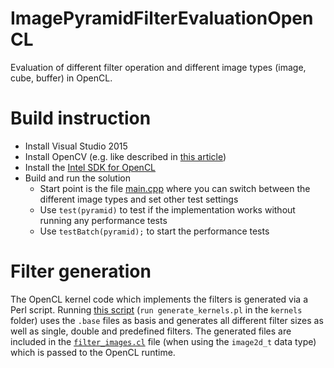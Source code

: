 # ImagePyramidFilterEvaluationOpenCL
Evaluation of different filter operation and different image types (image, cube, buffer) in OpenCL.

# Build instruction
- Install Visual Studio 2015
- Install OpenCV (e.g. like described in [this article](https://milania.de/blog/Building_and_configuring_OpenCV_in_Visual_Studio_2015_with_source_code_mapping))
- Install the [Intel SDK for OpenCL](https://software.intel.com/en-us/intel-opencl/download)
- Build and run the solution
  - Start point is the file [main.cpp](ImagePyramidEvaluationOpenCL/ImagePyramidEvaluationOpenCL/main.cpp) where you can switch between the different image types and set other test settings
  - Use `test(pyramid)` to test if the implementation works without running any performance tests
  - Use `testBatch(pyramid);` to start the performance tests

# Filter generation
The OpenCL kernel code which implements the filters is generated via a Perl script. Running [this script](ImagePyramidEvaluationOpenCL/ImagePyramidEvaluationOpenCL/kernels/generate_kernels.pl) (`run generate_kernels.pl` in the `kernels` folder) uses the `.base` files as basis and generates all different filter sizes as well as single, double and predefined filters. The generated files are included in the [`filter_images.cl`](ImagePyramidEvaluationOpenCL/ImagePyramidEvaluationOpenCL/kernels/filter_images.cl) file (when using the `image2d_t` data type) which is passed to the OpenCL runtime.
